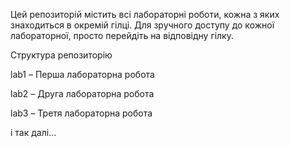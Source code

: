 Цей репозиторій містить всі лабораторні роботи, кожна з яких знаходиться в окремій гілці. Для зручного доступу до кожної лабораторної, просто перейдіть на відповідну гілку.

Структура репозиторію

lab1 – Перша лабораторна робота

lab2 – Друга лабораторна робота

lab3 – Третя лабораторна робота

і так далі...
